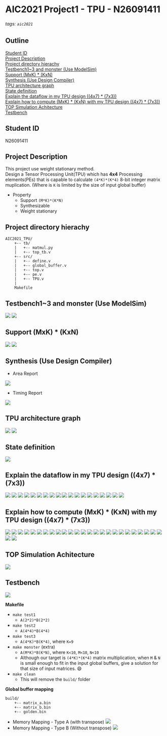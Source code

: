 # AIC2021 Project1 - TPU - N26091411
###### tags: `aic2021` 

## Outline
[Student ID](https://github.com/vincent08tw/ai_on_chip_project1/tree/main/AIC2021_TPU_Template-master#student-id)  
[Project Description](https://github.com/vincent08tw/ai_on_chip_project1/tree/main/AIC2021_TPU_Template-master#project-description)  
[Project directory hierachy](https://github.com/vincent08tw/ai_on_chip_project1/tree/main/AIC2021_TPU_Template-master#project-directory-hierachy)  
[Testbench1~3 and monster (Use ModelSim)](https://github.com/vincent08tw/ai_on_chip_project1/tree/main/AIC2021_TPU_Template-master#testbench13-and-monster-use-modelsim)  
[Support (MxK) * (KxN)](https://github.com/vincent08tw/ai_on_chip_project1/tree/main/AIC2021_TPU_Template-master#support-mxk--kxn)  
[Synthesis (Use Design Compiler)](https://github.com/vincent08tw/ai_on_chip_project1/tree/main/AIC2021_TPU_Template-master#synthesis-use-design-compiler)  
[TPU architecture graph](https://github.com/vincent08tw/ai_on_chip_project1/tree/main/AIC2021_TPU_Template-master#tpu-architecture-graph)  
[State definition](https://github.com/vincent08tw/ai_on_chip_project1/tree/main/AIC2021_TPU_Template-master#state-definition)  
[Explain the dataflow in my TPU design ((4x7) * (7x3))](https://github.com/vincent08tw/ai_on_chip_project1/tree/main/AIC2021_TPU_Template-master#explain-the-dataflow-in-my-tpu-design-4x7--7x3)  
[Explain how to compute (MxK) * (KxN) with my TPU design ((4x7) * (7x3))](https://github.com/vincent08tw/ai_on_chip_project1/tree/main/AIC2021_TPU_Template-master#explain-how-to-compute-mxk--kxn-with-my-tpu-design-4x7--7x3)  
[TOP Simulation Achitecture](https://github.com/vincent08tw/ai_on_chip_project1/tree/main/AIC2021_TPU_Template-master#top-simulation-achitecture)  
[Testbench](https://github.com/vincent08tw/ai_on_chip_project1/tree/main/AIC2021_TPU_Template-master#testbench)  

## Student ID 
N26091411

## Project Description
This project use weight stationary method.  
Design a Tensor Processing Unit(TPU) which has **4x4** Processing elements(PEs) that is capable to calculate ```(4*K)*(K*4)``` 8-bit integer matrix muplication. (Where is ```K``` is limited by the size of input global buffer)  
* Property  
	* Support ```(M*K)*(K*N)```
	* Synthesizable  
	* Weight stationary  

## Project directory hierachy
```
AIC2021_TPU/
    +-- tb/
    |   +-- matmul.py
    |   +-- top_tb.v
    +-- src/
    |   +-- define.v
    |   +-- global_buffer.v
    |   +-- top.v
	|   +-- pe.v
	|   +-- TPU.v	
    |
    Makefile
```

## Testbench1~3 and monster (Use ModelSim)
![](./img/slide52.PNG)
![](./img/slide53.PNG)

## Support (MxK) * (KxN) 
![](./img/slide54.PNG)
![](./img/slide55.PNG)

## Synthesis (Use Design Compiler)
* Area Report  

![](./img/tpu_area.png)

* Timing Report  

![](./img/tpu_timing.png)

## TPU architecture graph
![](./img/slide2.PNG)
![](./img/slide4.PNG)

## State definition
![](./img/slide5.PNG)

## Explain the dataflow in my TPU design ((4x7) * (7x3))
![](./img/slide6.PNG)
![](./img/slide7.PNG)
![](./img/slide8.PNG)
![](./img/slide9.PNG)
![](./img/slide10.PNG)
![](./img/slide11.PNG)
![](./img/slide12.PNG)
![](./img/slide13.PNG)
![](./img/slide14.PNG)
![](./img/slide15.PNG)
![](./img/slide16.PNG)
![](./img/slide17.PNG)
![](./img/slide18.PNG)
![](./img/slide19.PNG)
![](./img/slide20.PNG)
![](./img/slide21.PNG)
![](./img/slide22.PNG)
![](./img/slide23.PNG)
![](./img/slide24.PNG)

## Explain how to compute (MxK) * (KxN) with my TPU design ((4x7) * (7x3))
![](./img/slide25.PNG)
![](./img/slide26.PNG)
![](./img/slide27.PNG)
![](./img/slide28.PNG)
![](./img/slide29.PNG)
![](./img/slide30.PNG)
![](./img/slide31.PNG)
![](./img/slide32.PNG)
![](./img/slide33.PNG)
![](./img/slide34.PNG)
![](./img/slide35.PNG)
![](./img/slide36.PNG)
![](./img/slide37.PNG)
![](./img/slide38.PNG)
![](./img/slide39.PNG)
![](./img/slide40.PNG)
![](./img/slide41.PNG)
![](./img/slide42.PNG)
![](./img/slide43.PNG)
![](./img/slide44.PNG)
![](./img/slide45.PNG)
![](./img/slide46.PNG)
![](./img/slide47.PNG)
![](./img/slide48.PNG)
![](./img/slide49.PNG)
![](./img/slide50.PNG)
![](./img/slide51.PNG)




## TOP Simulation Achitecture
![](./img/top.png)

## Testbench
![](./img/testbench.png)

**Makefile**
* ```make test1```
    * ```A(2*2)*B(2*2)```
* ```make test2```
    * ```A(4*4)*B(4*4)```
* ```make test3```
    * ```A(4*K)*B(K*4)```, where ```K=9```
* ```make monster``` (extra)
    * ```A(M*K)*B(K*N)```, where ```K<10```, ```M<10```, ```N<10```
    * Although our target is ```(4*K)*(K*4)``` matrix multiplication, when ```M``` & ```N``` is small enough to fit in the input global buffers, give a solution for that size of input matrices. :smile:
* ```make clean```
    * This will remove the ```build/``` folder 

**Global buffer mapping**
```
build/
    +-- matrix_a.bin
    +-- matrix_b.bin
    +-- golden.bin
```
* Memory Mapping - Type A (with transpose)
![](./img/matrix_a.png)
* Memory Mapping - Type B (Without transpose)
![](./img/matrix_b.png)


